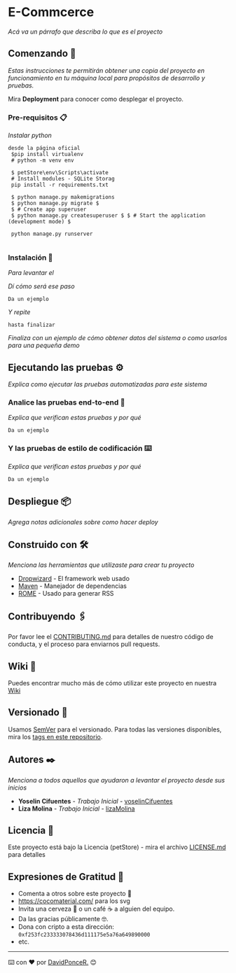 # E-Commcerce

_Acá va un párrafo que describa lo que es el proyecto_

## Comenzando 🚀

_Estas instrucciones te permitirán obtener una copia del proyecto en funcionamiento en tu máquina local para propósitos de desarrollo y pruebas._

Mira **Deployment** para conocer como desplegar el proyecto.


### Pre-requisitos 📋

_Instalar python_

```
desde la página oficial
 $pip install virtualenv
 # python -m venv env

 $ petStore\env\Scripts\activate
 # Install modules - SQLite Storag 
 pip install -r requirements.txt

 $ python manage.py makemigrations 
 $ python manage.py migrate $ 
 $ # Create app superuser 
 $ python manage.py createsuperuser $ $ # Start the application (development mode) $ 
 
 python manage.py runserver 
 
```

### Instalación 🔧

_Para levantar el_

_Dí cómo será ese paso_

```
Da un ejemplo
```

_Y repite_

```
hasta finalizar
```

_Finaliza con un ejemplo de cómo obtener datos del sistema o como usarlos para una pequeña demo_

## Ejecutando las pruebas ⚙️

_Explica como ejecutar las pruebas automatizadas para este sistema_

### Analice las pruebas end-to-end 🔩

_Explica que verifican estas pruebas y por qué_

```
Da un ejemplo
```

### Y las pruebas de estilo de codificación ⌨️

_Explica que verifican estas pruebas y por qué_

```
Da un ejemplo
```

## Despliegue 📦

_Agrega notas adicionales sobre como hacer deploy_

## Construido con 🛠️

_Menciona las herramientas que utilizaste para crear tu proyecto_

* [Dropwizard](http://www.dropwizard.io/1.0.2/docs/) - El framework web usado
* [Maven](https://maven.apache.org/) - Manejador de dependencias
* [ROME](https://rometools.github.io/rome/) - Usado para generar RSS

## Contribuyendo 🖇️

Por favor lee el [CONTRIBUTING.md](https://gist.github.com/villanuevand/xxxxxx) para detalles de nuestro código de conducta, y el proceso para enviarnos pull requests.

## Wiki 📖

Puedes encontrar mucho más de cómo utilizar este proyecto en nuestra [Wiki](https://github.com/tu/proyecto/wiki)

## Versionado 📌

Usamos [SemVer](http://semver.org/) para el versionado. Para todas las versiones disponibles, mira los [tags en este repositorio](https://github.com/tu/proyecto/tags).

## Autores ✒️

_Menciona a todos aquellos que ayudaron a levantar el proyecto desde sus inicios_

* **Yoselin Cifuentes** - *Trabajo Inicial* - [voselinCifuentes](https://github.com/yoseC)
* **Liza Molina** - *Trabajo Inicial* - [lizaMolina](https://github.com/aionliz)

## Licencia 📄

Este proyecto está bajo la Licencia (petStore) - mira el archivo [LICENSE.md](LICENSE.md) para detalles

## Expresiones de Gratitud 🎁

* Comenta a otros sobre este proyecto 📢
* https://cocomaterial.com/ para los svg
* Invita una cerveza 🍺 o un café ☕ a alguien del equipo. 
* Da las gracias públicamente 🤓.
* Dona con cripto a esta dirección: `0xf253fc233333078436d111175e5a76a649890000`
* etc.



---
⌨️ con ❤️ por [DavidPonceR.](https://github.com/poncedavid) 😊

